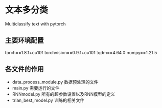 # 文本多分类
Multiclassify text with pytorch
## 主要环境配置
torch==1.8.1+cu101
torchvision==0.9.1+cu101
tqdm==4.64.0
numpy==1.21.5
## 各文件的作用
+ data_process_module.py
数据预处理的文件
+ main.py
需要运行的文件
+ RNNmodel.py
所有的超参数设置以及RNN模型的定义
+ trian_best_model.py
训练的相关文件
